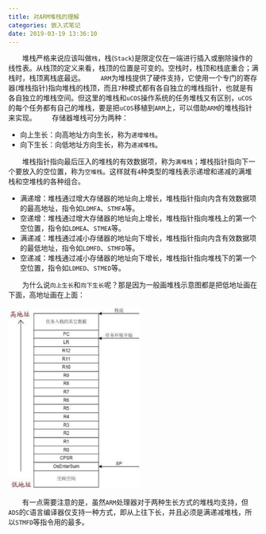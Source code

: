 ```yaml
---
title: 对ARM堆栈的理解
categories: 嵌入式笔记
date: 2019-03-19 13:36:10
---
```

&emsp;&emsp;堆栈严格来说应该叫做`栈`，栈(`Stack`)是限定仅在一端进行插入或删除操作的线性表。从栈顶的定义来看，栈顶的位置是可变的。空栈时，栈顶和栈底重合；满栈时，栈顶离栈底最远。<!--more-->
&emsp;&emsp;`ARM`为堆栈提供了硬件支持，它使用一个专门的寄存器(堆栈指针)指向堆栈的栈顶，而且`7`种模式都有各自独立的堆栈指针，也就是有各自独立的堆栈空间。但这里的堆栈和`uCOS`操作系统的任务堆栈又有区别，`uCOS`的每个任务都有自己的堆栈，要是把`uCOS`移植到`ARM`上，可以借助`ARM`的堆栈指针来实现。
&emsp;&emsp;存储器堆栈可分为两种：

- 向上生长：向高地址方向生长，称为`递增堆栈`。
- 向下生长：向低地址方向生长，称为`递减堆栈`。

&emsp;&emsp;堆栈指针指向最后压入的堆栈的有效数据项，称为`满堆栈`；堆栈指针指向下一个要放入的空位置，称为`空堆栈`。这样就有`4`种类型的堆栈表示递增和递减的满堆栈和空堆栈的各种组合。

- 满递增：堆栈通过增大存储器的地址向上增长，堆栈指针指向内含有效数据项的最高地址，指令如`LDMFA`、`STMFA`等。
- 空递增：堆栈通过增大存储器的地址向上增长，堆栈指针指向堆栈上的第一个空位置，指令如`LDMEA`、`STMEA`等。
- 满递减：堆栈通过减小存储器的地址向下增长，堆栈指针指向内含有效数据项的最低地址，指令如`LDMFD`、`STMFD`等。
- 空递减：堆栈通过减小存储器的地址向下增长，堆栈指针指向堆栈下的第一个空位置，指令如`LDMED`、`STMED`等。

&emsp;&emsp;为什么说`向上生长`和`向下生长`呢？那是因为一般画堆栈示意图都是把低地址画在下面，高地址画在上面：

<img src="./对ARM堆栈的理解/1.png" height="366" width="265">

&emsp;&emsp;有一点需要注意的是，虽然`ARM`处理器对于两种生长方式的堆栈均支持，但`ADS`的`C`语言编译器仅支持一种方式，即从上往下长，并且必须是满递减堆栈，所以`STMFD`等指令用的最多。